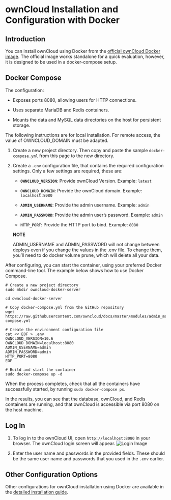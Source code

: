 # ownCloud Installation and Configuration with Docker 

## Introduction  

You can install ownCloud using Docker from the [official ownCloud Docker image](https://hub.docker.com/r/owncloud/server/tags/ "official ownCloud Docker image"). The official image works standalone for a quick evaluation, however, it is designed to be used in a docker-compose setup.  


## Docker Compose  

The configuration:

* Exposes ports 8080, allowing users for HTTP connections.

* Uses separate MariaDB and Redis containers.

* Mounts the data and MySQL data directories on the host for persistent storage.  

The following instructions are for local installation. For remote access, the value of OWNCLOUD_DOMAIN must be adapted.

1. Create a new project directory. Then copy and paste the sample `docker-compose.yml` from this page to the new directory.

2. Create a `.env` configuration file, that contains the required configuration settings. Only a few settings are required, these are:  

    * **`OWNCLOUD_VERSION`**: Provide ownCloud Version. Example: `latest`  

    * **`OWNCLOUD_DOMAIN`**: Provide the ownCloud domain. Example: `localhost:8080`  

    * **`ADMIN_USERNAME`**: Provide the admin username. Example: `admin`  

    * **`ADMIN_PASSWORD`**: Provide the admin user’s password. Example: `admin`  

    * **`HTTP_PORT`**: Provide the HTTP port to bind. Example: `8080`  

    **NOTE**  

    ADMIN_USERNAME and ADMIN_PASSWORD will not change between deploys even if you change the values in the .env 
    file. To change them, you’ll need to do docker volume prune, which will delete all your data.  

After configuring, you can start the container, using your preferred Docker command-line tool. The example below shows how to use Docker Compose.  

    # Create a new project directory
    sudo mkdir owncloud-docker-server

    cd owncloud-docker-server

    # Copy docker-compose.yml from the GitHub repository
    wget https://raw.githubusercontent.com/owncloud/docs/master/modules/admin_manual/examples/installation/docker/docker-compose.yml

    # Create the environment configuration file
    cat << EOF > .env
    OWNCLOUD_VERSION=10.6
    OWNCLOUD_DOMAIN=localhost:8080
    ADMIN_USERNAME=admin
    ADMIN_PASSWORD=admin
    HTTP_PORT=8080
    EOF

    # Build and start the container
    sudo docker-compose up -d  

When the process completes, check that all the containers have successfully started, by running `sudo docker-compose ps`.

In the results, you can see that the database, ownCloud, and Redis containers are running, and that ownCloud is accessible via port 8080 on the host machine.  

## Log In  

1. To log in to the ownCloud UI, open `http://localhost:8080` in your browser. The ownCloud login screen will appear. ![Login Image](https://doc.owncloud.com/server/10.6/admin_manual/_images/docker/owncloud-ui-login.png "Login Image")  

2. Enter the user name and passwords in the provided fields. These should be the same user name and passwords that you used in the `.env` earlier.  

## Other Configuration Options  

Other configurations for ownCloud installation using Docker are available in the [detailed installation guide](https://doc.owncloud.com/server/10.6/admin_manual/installation/docker/ "detailed installation guide"). 
